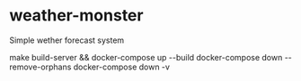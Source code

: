 # weather-monster

Simple wether forecast system

make build-server && docker-compose up --build
docker-compose down --remove-orphans
docker-compose down -v
